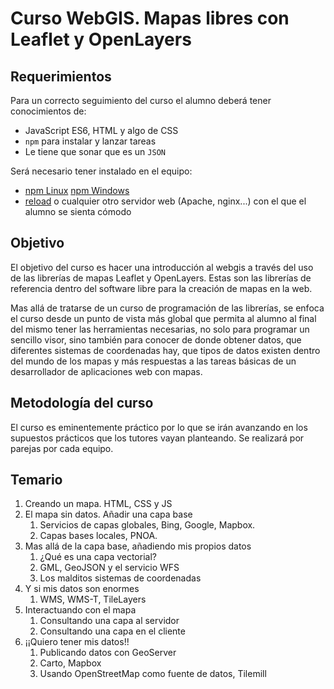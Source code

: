 # Curso WebGIS. Mapas libres con Leaflet y OpenLayers

## Requerimientos
Para un correcto seguimiento del curso el alumno deberá tener conocimientos de:

* JavaScript ES6, HTML y algo de CSS
* `npm` para instalar y lanzar tareas
* Le tiene que sonar que es un `JSON`

Será necesario tener instalado en el equipo:

* [npm Linux](https://nodejs.org/en/download/package-manager/) [npm Windows](https://nodejs.org/en/download/)
* [reload](https://www.npmjs.com/package/reload) o cualquier otro servidor web (Apache, nginx...) con el que el alumno se sienta cómodo

## Objetivo
El objetivo del curso es hacer una introducción al webgis a través del uso de las librerías de mapas Leaflet y OpenLayers. Estas son las librerías de referencia dentro del software libre para la creación de mapas en la web.

Mas allá de tratarse de un curso de programación de las librerías, se enfoca el curso desde un punto de vista más global que permita al alumno al final del mismo tener las herramientas necesarias, no solo para programar un sencillo visor, sino también para conocer de donde obtener datos, que diferentes sistemas de coordenadas hay, que tipos de datos existen dentro del mundo de los mapas y más respuestas a las tareas básicas de un desarrollador de aplicaciones web con mapas.

## Metodología del curso
El curso es eminentemente práctico por lo que se irán avanzando en los supuestos prácticos que los tutores vayan planteando. Se realizará por parejas por cada equipo.

## Temario
1. Creando un mapa. HTML, CSS y JS
2. El mapa sin datos. Añadir una capa base
    1. Servicios de capas globales, Bing, Google, Mapbox.
    2. Capas bases locales, PNOA.
3. Mas allá de la capa base, añadiendo mis propios datos
    1. ¿Qué es una capa vectorial?
    2. GML, GeoJSON y el servicio WFS
    3. Los malditos sistemas de coordenadas
4. Y si mis datos son enormes
    1. WMS, WMS-T, TileLayers
5. Interactuando con el mapa
    1. Consultando una capa al servidor
    2. Consultando una capa en el cliente
6. ¡¡Quiero tener mis datos!!
    1. Publicando datos con GeoServer
    2. Carto, Mapbox
    3. Usando OpenStreetMap como fuente de datos, Tilemill


